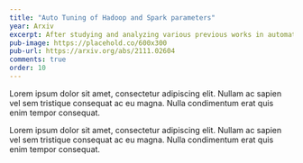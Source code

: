 ```yaml
---
title: "Auto Tuning of Hadoop and Spark parameters"
year: Arxiv
excerpt: After studying and analyzing various previous works in automating the tuning of these parameters, this paper proposes two algorithms - Grid Search with Finer Tuning and Controlled Random Search.
pub-image: https://placehold.co/600x300
pub-url: https://arxiv.org/abs/2111.02604
comments: true
order: 10
---
```


Lorem ipsum dolor sit amet, consectetur adipiscing elit. Nullam ac sapien vel sem tristique consequat ac eu magna. Nulla condimentum erat quis enim tempor consequat.

Lorem ipsum dolor sit amet, consectetur adipiscing elit. Nullam ac sapien vel sem tristique consequat ac eu magna. Nulla condimentum erat quis enim tempor consequat.
